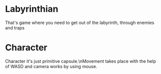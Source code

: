 # Labyrinthian
That's game where you need to get out of the labyrinth, through enemies and traps

# Character
Character it's just primitive capsule.\nMovement takes place with the help of WASD and camera works by using mouse.
